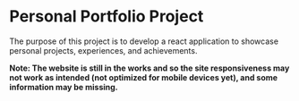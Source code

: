 # Personal Portfolio Project

The purpose of this project is to develop a react application to showcase personal projects, experiences, and achievements.

**Note: The website is still in the works and so the site responsiveness may not work as intended (not optimized for mobile devices yet), and some information may be missing.** 


